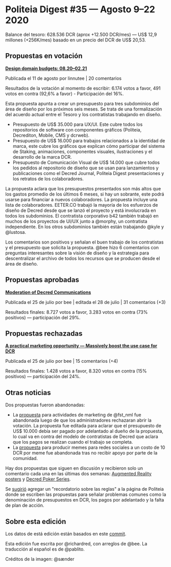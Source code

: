 #  Politeia Digest #35 — Agosto 9–22 2020

Balance del tesoro: 628.536 DCR (aprox +12.500 DCR/mes) — US$ 12,9  millones (+256K/mes) basado en un precio del DCR de US$ 20,53.

## Propuestas en votación

[**Design domain budgets: 08.20–02.21**](https://proposals.decred.org/proposals/1dc1571)

Publicada el 11 de agosto por linnutee | 20 comentarios

Resultados de la votación al momento de escribir: 6.174 votos a favor, 491 votos en contra (92,6% a favor) - Participación del 16%.

Esta propuesta apunta a crear un presupuesto para tres subdominios del área de diseño por los próximos seis meses. Se trata de una formalización del acuerdo actual entre el Tesoro y los contratistas trabajando en diseño.

- Presupuesto de US$ 35.000 para UX/UI. Este cubre todos los repositorios de software con componentes gráficos (Politeia, Decrediton, Mobile, CMS y dcrweb).
- Presupuesto de US$ 16.000 para trabajos relacionados a la identidad de marca, este cubre los gráficos que explican cómo participar del sistema de Staking, animaciones, componentes visuales, ilustraciones y el desarrollo de la marca DCR.
- Presupuesto de Comunicación Visual de US$ 14.000 que cubre todos los pedidos al repositorio de diseño que se usan para lanzamientos y publicaciones como el Decred Journal, Politeia Digest presentaciones y los retratos de los colaboradores.

La propuesta aclara que los presupuestos presentados son más altos que los gastos promedio de los últimos 6 meses, si hay un sobrante, este podrá usarse para financiar a nuevos colaboradores. La propuesta incluye una lista de colaboradores. EETER.CO trabajó la mayoría de los esfuerzos de diseño de Decred desde que se lanzó el proyecto y está involucrada en todos los subdominios. El contratista corporativo b42 también trabajó en muchos de los proyectos de UI/UX junto a @morphy, un contratista independiente. En los otros subdominios también están trabajando @kyle y @lustosa.

Los comentarios son positivos y señalan el buen trabajo de los contratistas y el presupuesto que solicita la propuesta. @bee hizo 6 comentarios con preguntas interesantes sobre la visión de diseño y la estrategia para descentralizar el archivo de todos los recursos que se producen desde el área de diseño.

## Propuestas aprobadas

[**Moderation of Decred Communications**](https://proposals.decred.org/proposals/32cba00)

Publicada el 25 de julio por bee | editada el 28 de julio | 31 comentarios (+3)

Resultados finales: 8.727 votos a favor, 3.283 votos en contra (73% positivos) — participación del 29%.

## Propuestas rechazadas

[**A practical marketing opportunity — Massively boost the use case for DCR**](https://proposals.decred.org/proposals/2dcbc3e)

Publicada el 25 de julio por bee | 15 comentarios (+4)

Resultados finales: 1.428 votos a favor, 8.320 votos en contra (15% positivos) — participación del 24%.

## Otras noticias

Dos propuestas fueron abandonadas:

- La [propuesta](https://proposals.decred.org/proposals/3372cfc) para actividades de marketing de @fst_nml fue abandonada luego de que los administradores rechazaran abrir la votación. La propuesta fue editada para aclarar que el presupuesto de US$ 10.000 debía ser pagado por adelantado al dueño de la propuesta, lo cual va en contra del modelo de contratistas de Decred que aclara que los pagos se realizan cuando el trabajo se completa.
- La [propuesta](https://proposals.decred.org/proposals/4f81031) para producir memes para redes sociales a un costo de 10 DCR por meme fue abandonada tras no recibir apoyo por parte de la comunidad.

Hay dos propuestas que siguen en discusión y recibieron solo un comentario cada una en las últimas dos semanas: [Augmented Reality posters](https://proposals.decred.org/proposals/dedf452) y [Decred Poker Series](https://proposals.decred.org/proposals/7a67ed5).

Se [sugirió](https://github.com/decred/politeiagui/issues/2116) agregar un "recordatorio sobre las reglas" a la página de Politeia donde se escriben las propuestas para señalar problemas comunes como la denominación de presupuestos en DCR, los pagos por adelantado y la falta de plan de acción.

## Sobre esta edición

Los datos de está edición están basados en este [commit](https://github.com/decred-proposals/mainnet/commit/8a89b38afea145fb55e932a7911c6f64186310c7).

Esta edición fue escrita por @richardred, con arreglos de @bee. La traducción al español es de @pablito.

Créditos de la imagen: @sænder